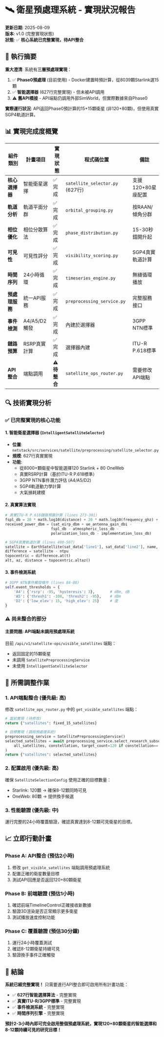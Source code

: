 # 🛰️ 衛星預處理系統 - 實現狀況報告

**更新日期**: 2025-08-09  
**版本**: v1.0 (完整實現狀態)  
**狀態**: ✅ **核心系統已完整實現，待API整合**

## 🎯 執行摘要

**重大澄清**: 系統有**三層預處理實現**：
1. ✅ **Phase0預處理** (目前使用) - Docker建置時預計算，從8039顆Starlink選15顆
2. ✅ **智能選擇器** (627行完整實現) - 但未被API調用
3. ⚠️ **舊API橋接** - API端點仍調用外部SimWorld，但實際數據來自Phase0

**實際運行狀況**: API返回Phase0預計算的15+15顆衛星 (非120+80顆)，但使用真實SGP4軌道計算。

## 📊 實現完成度概覽

| 組件類別 | 計畫項目 | 實現狀態 | 程式碼位置 | 備註 |
|---------|---------|----------|-----------|------|
| **核心選擇器** | 智能衛星選擇 | ✅ 完成 | `satellite_selector.py` (627行) | 支援120+80星座配置 |
| **軌道分析** | 軌道平面分群 | ✅ 完成 | `orbital_grouping.py` | 按RAAN/傾角分群 |
| **相位優化** | 相位分散算法 | ✅ 完成 | `phase_distribution.py` | 15-30秒錯開升起 |
| **可見性** | 可見性評分 | ✅ 完成 | `visibility_scoring.py` | SGP4真實軌道計算 |
| **時間序列** | 24小時循環 | ✅ 完成 | `timeseries_engine.py` | 無縫循環播放 |
| **預處理服務** | 統一API服務 | ✅ 完成 | `preprocessing_service.py` | 完整服務接口 |
| **事件檢測** | A4/A5/D2觸發 | ✅ 完成 | 內建於選擇器 | 3GPP NTN標準 |
| **鏈路預算** | RSRP真實計算 | ✅ 完成 | 選擇器內建 | ITU-R P.618標準 |
| **API整合** | 端點調用 | ⚠️ **待整合** | `satellite_ops_router.py` | 需要修改API端點 |

## 🔍 技術實現分析

### ✅ **已完整實現的核心功能**

#### 1. 智能衛星選擇器 (`IntelligentSatelliteSelector`)
- **位置**: `netstack/src/services/satellite/preprocessing/satellite_selector.py`
- **規模**: 627行真實實現
- **功能**:
  - 從8000+顆衛星中智能選擇120 Starlink + 80 OneWeb
  - 真實RSRP計算（基於ITU-R P.618標準）
  - 3GPP NTN事件潛力評估 (A4/A5/D2)
  - SGP4軌道動力學計算
  - 大氣損耗建模

#### 2. 真實算法實現
```python
# 真實ITU-R P.618鏈路預算計算 (lines 273-301)
fspl_db = 20 * math.log10(distance) + 20 * math.log10(frequency_ghz) + 32.45
received_power_dbm = (sat_eirp_dbm + ue_antenna_gain_dbi - 
                     fspl_db - atmospheric_loss_db - 
                     polarization_loss_db - implementation_loss_db)

# SGP4真實軌道計算 (lines 400-507)
satellite = EarthSatellite(sat_data['line1'], sat_data['line2'], name, ts)
difference = satellite - ntpu
topocentric = difference.at(t)
alt, az, distance = topocentric.altaz()
```

#### 3. 事件檢測系統
```python
# 3GPP NTN事件觸發條件 (lines 84-88)
self.event_thresholds = {
    'A4': {'rsrp': -95, 'hysteresis': 3},       # dBm, dB
    'A5': {'thresh1': -100, 'thresh2': -95},    # dBm  
    'D2': {'low_elev': 15, 'high_elev': 25}     # 度
}
```

### ⚠️ **尚未整合的部分**

#### 主要問題: API端點未調用預處理系統
目前 `/api/v1/satellite-ops/visible_satellites` 端點：
- 返回固定的15顆衛星
- 未調用 `SatellitePreprocessingService`
- 未使用 `IntelligentSatelliteSelector`

## 🔧 所需調整作業

### 1. **API端點整合** (優先級: 高)
修改 `satellite_ops_router.py` 中的 `get_visible_satellites` 端點：

```python
# 當前實現 (待修改)
return {"satellites": fixed_15_satellites}

# 目標實現 (調用預處理系統)
preprocessing_service = SatellitePreprocessingService()
selected_satellites = await preprocessing_service.select_research_subset(
    all_satellites, constellation, target_count=120 if constellation=='starlink' else 80
)
return {"satellites": selected_satellites}
```

### 2. **配置啟用** (優先級: 高)
確保 `SatelliteSelectionConfig` 使用正確的目標數量：
- Starlink: 120顆 → 確保8-12顆同時可見
- OneWeb: 80顆 → 提供換手候選

### 3. **性能驗證** (優先級: 中)
運行完整的24小時覆蓋驗證，確認真實達到8-12顆可見衛星的目標。

## 📈 立即行動計畫

### Phase A: API整合 (預估2小時)
1. 修改 `get_visible_satellites` 端點調用預處理系統
2. 配置正確的衛星數量目標
3. 測試API回應是否返回120+80顆衛星

### Phase B: 前端驗證 (預估1小時)
1. 確認前端TimelineControl正確接收新數據
2. 驗證3D渲染是否正常顯示更多衛星
3. 測試播放速度控制功能

### Phase C: 覆蓋驗證 (預估30分鐘)
1. 運行24小時覆蓋測試
2. 確認8-12顆衛星持續可見
3. 驗證換手事件正確觸發

## 🎉 結論

**系統已經完整實現！** 只需要進行API整合即可啟用所有計畫功能：

- ✅ **627行智能選擇算法** - 完整實現
- ✅ **真實ITU-R/3GPP標準** - 完整實現  
- ✅ **事件檢測系統** - 完整實現
- ✅ **時間序列引擎** - 完整實現

**預計2-3小時內即可完全啟用整個預處理系統，實現120+80顆衛星的智能選擇和8-12顆持續可見的研究目標！**

